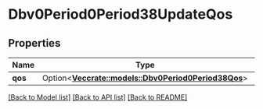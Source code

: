 # Dbv0Period0Period38UpdateQos

## Properties

Name | Type | Description | Notes
------------ | ------------- | ------------- | -------------
**qos** | Option<[**Vec<crate::models::Dbv0Period0Period38Qos>**](dbv0.0.38_qos.md)> |  | [optional]

[[Back to Model list]](../README.md#documentation-for-models) [[Back to API list]](../README.md#documentation-for-api-endpoints) [[Back to README]](../README.md)


